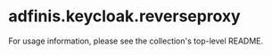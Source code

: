 # adfinis.keycloak.reverseproxy

For usage information, please see the collection's top-level README.
